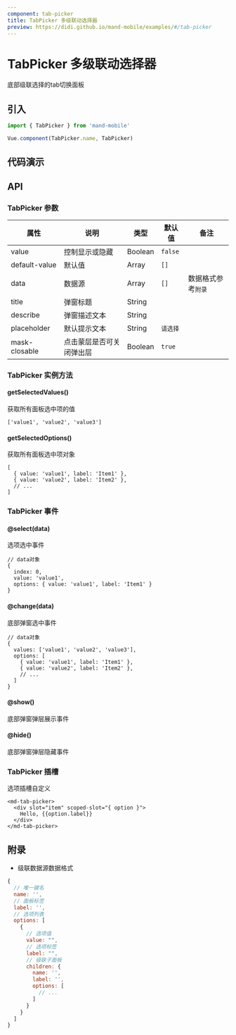 ```yaml
---
component: tab-picker
title: TabPicker 多级联动选择器
preview: https://didi.github.io/mand-mobile/examples/#/tab-picker
---
```


# TabPicker 多级联动选择器

底部级联选择的tab切换面板

## 引入

```javascript
import { TabPicker } from 'mand-mobile'

Vue.component(TabPicker.name, TabPicker)
```

## 代码演示

<demo-wrapper
  src="src/packages/tab-picker/demo"
  :demos="demos"
/>

<script setup>
const demos = import.meta.globEager('../../../src/packages/tab-picker/demo/demo*.vue')
</script>

## API

### TabPicker 参数
|属性 | 说明 | 类型 | 默认值 | 备注|
|----|-----|------|------|------|
|value|控制显示或隐藏|Boolean|`false`| |
|default-value|默认值|Array|`[]`| |
|data|数据源|Array|`[]`|数据格式参考`附录`|
|title|弹窗标题|String| | |
|describe|弹窗描述文本|String| | |
|placeholder|默认提示文本|String|`请选择`| |
|mask-closable|点击蒙层是否可关闭弹出层|Boolean|`true`| |


### TabPicker 实例方法

#### getSelectedValues()
获取所有面板选中项的值

```
['value1', 'value2', 'value3']
```

#### getSelectedOptions()
获取所有面板选中项对象

```
[
  { value: 'value1', label: 'Item1' },
  { value: 'value2', label: 'Item2' },
  // ...
]
```

### TabPicker 事件

#### @select(data)
选项选中事件

```
// data对象
{
  index: 0,
  value: 'value1',
  options: { value: 'value1', label: 'Item1' }
}
```

#### @change(data)
底部弹窗选中事件

```
// data对象
{
  values: ['value1', 'value2', 'value3'],
  options: [
    { value: 'value1', label: 'Item1' },
    { value: 'value2', label: 'Item2' },
    // ...
  ]
}
```

#### @show()
底部弹窗弹层展示事件

#### @hide()
底部弹窗弹层隐藏事件

### TabPicker 插槽
选项插槽自定义

```
<md-tab-picker>
  <div slot="item" scoped-slot="{ option }">
    Hello, {{option.label}}
  </div>
</md-tab-picker>
```

## 附录

* 级联数据源数据格式

```javascript
{
  // 唯一键名
  name: '',
  // 面板标签
  label: '',
  // 选项列表
  options: [
    {
      // 选项值
      value: "",
      // 选项标签
      label: "",
      // 级联子面板
      children: {
        name: '',
        label: '',
        options: [
          // ...
        ]
      }
    }
  ]
}
```
